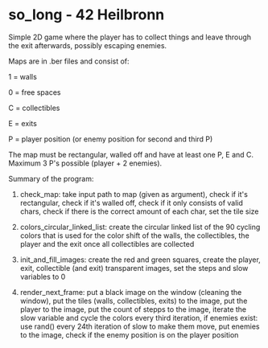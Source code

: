 # so_long - 42 Heilbronn
Simple 2D game where the player has to collect things and
leave through the exit afterwards, possibly escaping enemies.

Maps are in .ber files and consist of:

1 = walls

0 = free spaces

C = collectibles

E = exits

P = player position (or enemy position for second and third P)


The map must be rectangular, walled off and have at least one P, E and C.
Maximum 3 P's possible (player + 2 enemies).

Summary of the program:

1.	check_map:
	take input path to map (given as argument), 
	check if it's rectangular,
	check if it's walled off,
	check if it only consists of valid chars,
	check if there is the correct amount of each char,
	set the tile size

2.	colors_circular_linked_list:
	create the circular linked list of the 90 cycling colors that is used
	for the color shift of the walls, the collectibles, the player and
	the exit once all collectibles are collected

3.	init_and_fill_images:
	create the red and green squares,
	create the player, exit, collectible (and exit) transparent images,
	set the steps and slow variables to 0

4.	render_next_frame:
	put a black image on the window (cleaning the window),
	put the tiles (walls, collectibles, exits) to the image,
	put the player to the image,
	put the count of stepps to the image,
	iterate the slow variable and cycle the colors every third iteration,
	if enemies exist:
		use rand() every 24th iteration of slow to make them move,
		put enemies to the image,
		check if the enemy position is on the player position
